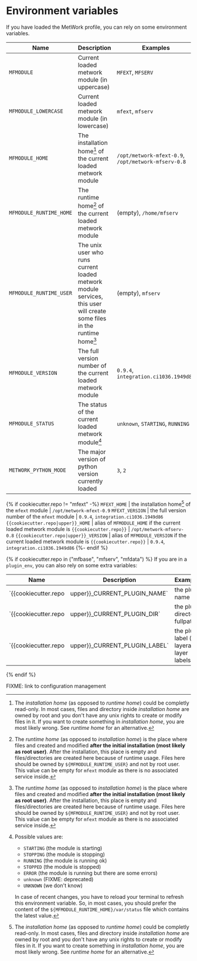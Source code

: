 # Environment variables

If you have loaded the MetWork profile, you can rely on some environment variables.

Name | Description | Examples
--- | --- | ---
`MFMODULE` | Current loaded metwork module (in uppercase) | `MFEXT`, `MFSERV`
`MFMODULE_LOWERCASE` | Current loaded metwork module (in lowercase) | `mfext`, `mfserv`
`MFMODULE_HOME` | The installation home[^1] of the current loaded metwork module | `/opt/metwork-mfext-0.9`, `/opt/metwork-mfserv-0.8`
`MFMODULE_RUNTIME_HOME` | The runtime home[^2] of the current loaded metwork module | (empty), `/home/mfserv`
`MFMODULE_RUNTIME_USER` | The unix user who runs current loaded metwork module services, this user will create some files in the runtime home[^2] | (empty), `mfserv`
`MFMODULE_VERSION` | The full version number of the current loaded metwork module | `0.9.4`, `integration.ci1036.1949d86`
`MFMODULE_STATUS` | The status of the current loaded metwork module[^3] | `unknown`, `STARTING`, `RUNNING`
`METWORK_PYTHON_MODE` | The major version of python version currently loaded | `3`, `2`
{% if cookiecutter.repo != "mfext" -%}
`MFEXT_HOME` | the installation home[^1] of the `mfext` module | `/opt/metwork-mfext-0.9`
`MFEXT_VERSION` | the full version number of the `mfext` module | `0.9.4`, `integration.ci1036.1949d86`
`{{cookiecutter.repo|upper}}_HOME` | alias of `MFMODULE_HOME` if the current loaded metwork module is `{{cookiecutter.repo}}` | `/opt/metwork-mfserv-0.8`
`{{cookiecutter.repo|upper}}_VERSION` | alias of `MFMODULE_VERSION` if the current loaded metwork module is `{{cookiecutter.repo}}` | `0.9.4`, `integration.ci1036.1949d86`
{%- endif %}

{% if cookiecutter.repo in ("mfbase", "mfserv", "mfdata") %}
If you are in a `plugin_env`, you can also rely on some extra variables:

Name | Description | Examples
--- | --- | ---
`{{cookiecutter.repo|upper}}_CURRENT_PLUGIN_NAME` | the plugin name | `myplugin`
`{{cookiecutter.repo|upper}}_CURRENT_PLUGIN_DIR` | the plugin directory fullpath | `/home/{{cookiecutter.repo}}/var/plugins/myplugin`
`{{cookiecutter.repo|upper}}_CURRENT_PLUGIN_LABEL` | the plugin label (see layerapi2 layer labels) | `plugin_myplugin@{{cookiecutter.repo}}`
{% endif %}

FIXME: link to configuration management

[^1]:
    The *installation home* (as opposed to *runtime home*) could be completly read-only. In most cases, files and directory inside *installation home* are owned by root and you don't have any unix rights to create or modify files in it. If you want to create something in *installation home*, you are most likely wrong. See *runtime home* for an alternative.

[^2]:
    The *runtime home* (as opposed to *installation home*) is the place where files and created and modified **after the initial installation (most likely as root user)**. After the installation, this place is empty and files/directories are created here because of runtime usage. Files here should be owned by `${MFMODULE_RUNTIME_USER}` and not by root user.
    This value can be empty for `mfext` module as there is no associated service inside.

[^3]:
    Possible values are:

    - `STARTING` (the module is starting)
    - `STOPPING` (the module is stopping)
    - `RUNNING` (the module is running ok)
    - `STOPPED` (the module is stopped)
    - `ERROR` (the module is running but there are some errors)
    - `unknown` (FIXME: deprecated)
    - `UNKNOWN` (we don't know)

    In case of recent changes, you have to reload your terminal to refresh
    this environment variable. So, in most cases, you should prefer the content
    of the `${MFMODULE_RUNTIME_HOME}/var/status` file which contains the latest value.

